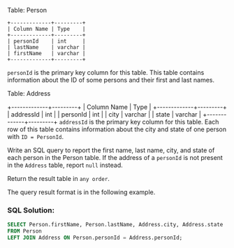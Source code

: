 Table: Person

```
+-------------+---------+
| Column Name | Type    |
+-------------+---------+
| personId    | int     |
| lastName    | varchar |
| firstName   | varchar |
+-------------+---------+
```

```personId``` is the primary key column for this table.
This table contains information about the ID of some persons and their first and last names.


Table: Address

+-------------+---------+
| Column Name | Type    |
+-------------+---------+
| addressId   | int     |
| personId    | int     |
| city        | varchar |
| state       | varchar |
+-------------+---------+
```addressId``` is the primary key column for this table.
Each row of this table contains information about the city and state of one person with ```ID = PersonId```.


Write an SQL query to report the first name, last name, city, and state of each person in the Person table. If the address of a ```personId``` is not present in the ```Address``` table, report ```null``` instead.

Return the result table in ```any order```.

The query result format is in the following example.

### SQL Solution:
```sql
SELECT Person.firstName, Person.lastName, Address.city, Address.state
FROM Person
LEFT JOIN Address ON Person.personId = Address.personId;
```
